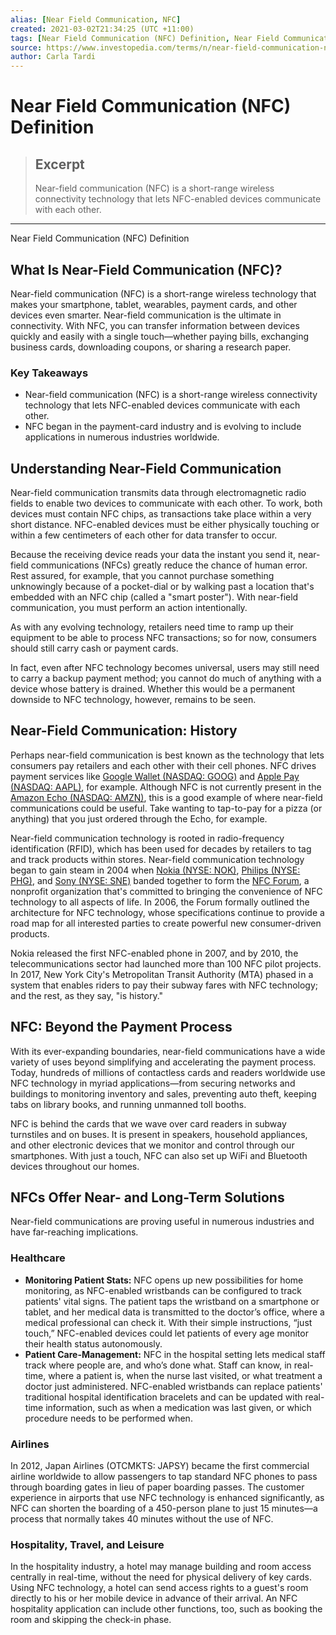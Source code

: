 ```yaml
---
alias: [Near Field Communication, NFC]
created: 2021-03-02T21:34:25 (UTC +11:00)
tags: [Near Field Communication (NFC) Definition, Near Field Communication (NFC) Definition]
source: https://www.investopedia.com/terms/n/near-field-communication-nfc.asp
author: Carla Tardi
---
```


# Near Field Communication (NFC) Definition

> ## Excerpt
> Near-field communication (NFC) is a short-range wireless connectivity technology that lets NFC-enabled devices communicate with each other.

---

Near Field Communication (NFC) Definition
## What Is Near-Field Communication (NFC)?

Near-field communication (NFC) is a short-range wireless technology that makes your smartphone, tablet, wearables, payment cards, and other devices even smarter. Near-field communication is the ultimate in connectivity. With NFC, you can transfer information between devices quickly and easily with a single touch—whether paying bills, exchanging business cards, downloading coupons, or sharing a research paper.

### Key Takeaways

-   Near-field communication (NFC) is a short-range wireless connectivity technology that lets NFC-enabled devices communicate with each other.
-   NFC began in the payment-card industry and is evolving to include applications in numerous industries worldwide.

## Understanding Near-Field Communication

Near-field communication transmits data through electromagnetic radio fields to enable two devices to communicate with each other. To work, both devices must contain NFC chips, as transactions take place within a very short distance. NFC-enabled devices must be either physically touching or within a few centimeters of each other for data transfer to occur.

Because the receiving device reads your data the instant you send it, near-field communications (NFCs) greatly reduce the chance of human error. Rest assured, for example, that you cannot purchase something unknowingly because of a pocket-dial or by walking past a location that's embedded with an NFC chip (called a "smart poster"). With near-field communication, you must perform an action intentionally.

As with any evolving technology, retailers need time to ramp up their equipment to be able to process NFC transactions; so for now, consumers should still carry cash or payment cards.

In fact, even after NFC technology becomes universal, users may still need to carry a backup payment method; you cannot do much of anything with a device whose battery is drained. Whether this would be a permanent downside to NFC technology, however, remains to be seen.

## Near-Field Communication: History

Perhaps near-field communication is best known as the technology that lets consumers pay retailers and each other with their cell phones. NFC drives payment services like [Google Wallet (NASDAQ: GOOG)](https://www.investopedia.com/markets/quote?tvwidgetsymbol=GOOG) and [Apple Pay (NASDAQ: AAPL)](https://www.investopedia.com/markets/quote?tvwidgetsymbol=AAPL), for example. Although NFC is not currently present in the [Amazon Echo (NASDAQ: AMZN)](https://www.investopedia.com/markets/quote?tvwidgetsymbol=AMZN), this is a good example of where near-field communications could be useful. Take wanting to tap-to-pay for a pizza (or anything) that you just ordered through the Echo, for example. 

Near-field communication technology is rooted in radio-frequency identification (RFID), which has been used for decades by retailers to tag and track products within stores. Near-field communication technology began to gain steam in 2004 when [Nokia (NYSE: NOK)](https://www.investopedia.com/markets/quote?tvwidgetsymbol=NOK), [Philips (NYSE: PHG)](https://www.investopedia.com/markets/quote?tvwidgetsymbol=PHG), and [Sony (NYSE: SNE)](https://www.investopedia.com/markets/quote?tvwidgetsymbol=SNE) banded together to form the [NFC Forum](https://nfc-forum.org/), a nonprofit organization that's committed to bringing the convenience of NFC technology to all aspects of life. In 2006, the Forum formally outlined the architecture for NFC technology, whose specifications continue to provide a road map for all interested parties to create powerful new consumer-driven products.

Nokia released the first NFC-enabled phone in 2007, and by 2010, the telecommunications sector had launched more than 100 NFC pilot projects. In 2017, New York City's Metropolitan Transit Authority (MTA) phased in a system that enables riders to pay their subway fares with NFC technology; and the rest, as they say, "is history."

## NFC: Beyond the Payment Process

With its ever-expanding boundaries, near-field communications have a wide variety of uses beyond simplifying and accelerating the payment process. Today, hundreds of millions of contactless cards and readers worldwide use NFC technology in myriad applications—from securing networks and buildings to monitoring inventory and sales, preventing auto theft, keeping tabs on library books, and running unmanned toll booths.

NFC is behind the cards that we wave over card readers in subway turnstiles and on buses. It is present in speakers, household appliances, and other electronic devices that we monitor and control through our smartphones. With just a touch, NFC can also set up WiFi and Bluetooth devices throughout our homes.

## NFCs Offer Near- and Long-Term Solutions

Near-field communications are proving useful in numerous industries and have far-reaching implications.

### Healthcare

-   **Monitoring Patient Stats:** NFC opens up new possibilities for home monitoring, as NFC-enabled wristbands can be configured to track patients' vital signs. The patient taps the wristband on a smartphone or tablet, and her medical data is transmitted to the doctor’s office, where a medical professional can check it. With their simple instructions, “just touch,” NFC-enabled devices could let patients of every age monitor their health status autonomously.
-   **Patient Care-Management:** NFC in the hospital setting lets medical staff track where people are, and who’s done what. Staff can know, in real-time, where a patient is, when the nurse last visited, or what treatment a doctor just administered. NFC-enabled wristbands can replace patients' traditional hospital identification bracelets and can be updated with real-time information, such as when a medication was last given, or which procedure needs to be performed when.

### Airlines

In 2012, Japan Airlines (OTCMKTS: JAPSY) became the first commercial airline worldwide to allow passengers to tap standard NFC phones to pass through boarding gates in lieu of paper boarding passes. The customer experience in airports that use NFC technology is enhanced significantly, as NFC can shorten the boarding of a 450-person plane to just 15 minutes—a process that normally takes 40 minutes without the use of NFC.

### Hospitality, Travel, and Leisure

In the hospitality industry, a hotel may manage building and room access centrally in real-time, without the need for physical delivery of key cards. Using NFC technology, a hotel can send access rights to a guest's room directly to his or her mobile device in advance of their arrival. An NFC hospitality application can include other functions, too, such as booking the room and skipping the check-in phase.
